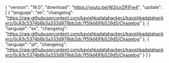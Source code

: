 { "version": "19.0",
    "download": "https://youtu.be/W2icnZR1Fw4",
     "update":
     [ { "languaje": "en",
         "changelog": "https://raw.githubusercontent.com/kavishkadatahackerz/kavishkadatahackerz/0c83c5374b6b3a333d979bb2dc7f59d491b529d5/Chagelog" },
          { "languaje": "es",
         "changelog": "https://raw.githubusercontent.com/kavishkadatahackerz/kavishkadatahackerz/0c83c5374b6b3a333d979bb2dc7f59d491b529d5/Chagelog" },
        { "languaje": "pt", "changelog": "https://raw.githubusercontent.com/kavishkadatahackerz/kavishkadatahackerz/0c83c5374b6b3a333d979bb2dc7f59d491b529d5/Chagelog"
   }
   ]
 }
